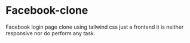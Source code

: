 # Facebook-clone
Facebook login page clone using tailwind css just a frontend it is neither responsive nor do perform any task.
